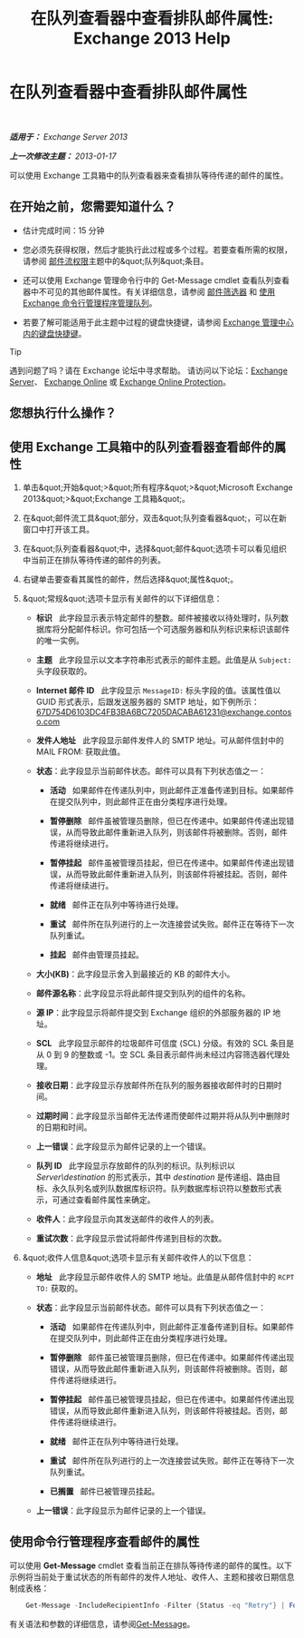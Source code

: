 ﻿---
title: '在队列查看器中查看排队邮件属性: Exchange 2013 Help'
TOCTitle: 在队列查看器中查看排队邮件属性
ms:assetid: 9d15d8b8-e061-4288-9354-df58e282fb6b
ms:mtpsurl: https://technet.microsoft.com/zh-cn/library/Bb123934(v=EXCHG.150)
ms:contentKeyID: 50491152
ms.date: 05/21/2018
mtps_version: v=EXCHG.150
f1_keywords:
- Microsoft.Exchange.Management.Edge.SystemManager.MessagePropertyPage
ms.translationtype: MT
---

# 在队列查看器中查看排队邮件属性

 

_**适用于：** Exchange Server 2013_

_**上一次修改主题：** 2013-01-17_

可以使用 Exchange 工具箱中的队列查看器来查看排队等待传递的邮件的属性。

## 在开始之前，您需要知道什么？

  - 估计完成时间：15 分钟

  - 您必须先获得权限，然后才能执行此过程或多个过程。若要查看所需的权限，请参阅 [邮件流权限](mail-flow-permissions-exchange-2013-help.md)主题中的\&quot;队列\&quot;条目。

  - 还可以使用 Exchange 管理命令行中的 Get-Message cmdlet 查看队列查看器中不可见的其他邮件属性。有关详细信息，请参阅 [邮件筛选器](message-filters-exchange-2013-help.md) 和 [使用 Exchange 命令行管理程序管理队列](use-the-exchange-management-shell-to-manage-queues-exchange-2013-help.md)。

  - 若要了解可能适用于此主题中过程的键盘快捷键，请参阅 [Exchange 管理中心内的键盘快捷键](keyboard-shortcuts-in-the-exchange-admin-center-exchange-online-protection-help.md)。

> [!TIP]  
> 遇到问题了吗？请在 Exchange 论坛中寻求帮助。 请访问以下论坛：<a href="https://go.microsoft.com/fwlink/p/?linkid=60612">Exchange Server</a>、 <a href="https://go.microsoft.com/fwlink/p/?linkid=267542">Exchange Online</a> 或 <a href="https://go.microsoft.com/fwlink/p/?linkid=285351">Exchange Online Protection</a>。


## 您想执行什么操作？

## 使用 Exchange 工具箱中的队列查看器查看邮件的属性

1.  单击\&quot;开始\&quot;\>\&quot;所有程序\&quot;\>\&quot;Microsoft Exchange 2013\&quot;\>\&quot;Exchange 工具箱\&quot;。

2.  在\&quot;邮件流工具\&quot;部分，双击\&quot;队列查看器\&quot;，可以在新窗口中打开该工具。

3.  在\&quot;队列查看器\&quot;中，选择\&quot;邮件\&quot;选项卡可以看见组织中当前正在排队等待传递的邮件的列表。

4.  右键单击要查看其属性的邮件，然后选择\&quot;属性\&quot;。

5.  \&quot;常规\&quot;选项卡显示有关邮件的以下详细信息：
    
      - **标识**   此字段显示表示特定邮件的整数。邮件被接收以待处理时，队列数据库将分配邮件标识。你可包括一个可选服务器和队列标识来标识该邮件的唯一实例。
    
      - **主题**   此字段显示以文本字符串形式表示的邮件主题。此值是从 `Subject:` 头字段获取的。
    
      - **Internet 邮件 ID**   此字段显示 `MessageID:` 标头字段的值。该属性值以 GUID 形式表示，后跟发送服务器的 SMTP 地址，如下例所示：67D754D6103DC4FB3BA6BC7205DACABA61231@exchange.contoso.com
    
      - **发件人地址**   此字段显示邮件发件人的 SMTP 地址。可从邮件信封中的 MAIL FROM: 获取此值。
    
      - **状态**：此字段显示当前邮件状态。邮件可以具有下列状态值之一：
        
          - **活动**   如果邮件在传递队列中，则此邮件正准备传递到目标。如果邮件在提交队列中，则此邮件正在由分类程序进行处理。
        
          - **暂停删除**   邮件虽被管理员删除，但已在传递中。如果邮件传递出现错误，从而导致此邮件重新进入队列，则该邮件将被删除。否则，邮件传递将继续进行。
        
          - **暂停挂起**   邮件虽被管理员挂起，但已在传递中。如果邮件传递出现错误，从而导致此邮件重新进入队列，则该邮件将被挂起。否则，邮件传递将继续进行。
        
          - **就绪**   邮件正在队列中等待进行处理。
        
          - **重试**   邮件所在队列进行的上一次连接尝试失败。邮件正在等待下一次队列重试。
        
          - **挂起**   邮件由管理员挂起。
    
      - **大小(KB)**：此字段显示舍入到最接近的 KB 的邮件大小。
    
      - **邮件源名称**：此字段显示将此邮件提交到队列的组件的名称。
    
      - **源 IP**：此字段显示将邮件提交到 Exchange 组织的外部服务器的 IP 地址。
    
      - **SCL**   此字段显示邮件的垃圾邮件可信度 (SCL) 分级。有效的 SCL 条目是从 0 到 9 的整数或 -1。空 SCL 条目表示邮件尚未经过内容筛选器代理处理。
    
      - **接收日期**：此字段显示存放邮件所在队列的服务器接收邮件时的日期时间。
    
      - **过期时间**：此字段显示当邮件无法传递而使邮件过期并将从队列中删除时的日期和时间。
    
      - **上一错误**：此字段显示为邮件记录的上一个错误。
    
      - **队列 ID**   此字段显示存放邮件的队列的标识。队列标识以 *Server\\destination* 的形式表示，其中 *destination* 是传递组、路由目标、永久队列名或列队数据库标识符。队列数据库标识符以整数形式表示，可通过查看邮件属性来确定。
    
      - **收件人**：此字段显示向其发送邮件的收件人的列表。
    
      - **重试次数**：此字段显示尝试将邮件传递到目标的次数。

6.  \&quot;收件人信息\&quot;选项卡显示有关邮件收件人的以下信息：
    
      - **地址**   此字段显示邮件收件人的 SMTP 地址。此值是从邮件信封中的 `RCPT TO:` 获取的。
    
      - **状态**：此字段显示当前邮件状态。邮件可以具有下列状态值之一：
        
          - **活动**   如果邮件在传递队列中，则此邮件正准备传递到目标。如果邮件在提交队列中，则此邮件正在由分类程序进行处理。
        
          - **暂停删除**   邮件虽已被管理员删除，但已在传递中。如果邮件传递出现错误，从而导致此邮件重新进入队列，则该邮件将被删除。否则，邮件传递将继续进行。
        
          - **暂停挂起**   邮件虽已被管理员挂起，但已在传递中。如果邮件传递出现错误，从而导致此邮件重新进入队列，则该邮件将被挂起。否则，邮件传递将继续进行。
        
          - **就绪**   邮件正在队列中等待进行处理。
        
          - **重试**   邮件所在队列进行的上一次连接尝试失败。邮件正在等待下一次队列重试。
        
          - **已搁置**   邮件已被管理员挂起。
    
      - **上一错误**：此字段显示为邮件记录的上一个错误。

## 使用命令行管理程序查看邮件的属性

可以使用 **Get-Message** cmdlet 查看当前正在排队等待传递的邮件的属性。以下示例将当前处于重试状态的所有邮件的发件人地址、收件人、主题和接收日期信息制成表格：

```powershell
    Get-Message -IncludeRecipientInfo -Filter {Status -eq "Retry"} | Format-Table FromAddress,Recipients,Subject,DateReceived
```

有关语法和参数的详细信息，请参阅[Get-Message](https://technet.microsoft.com/zh-cn/library/bb124738\(v=exchg.150\))。

